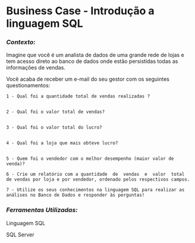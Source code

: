 # Business Case - Introdução a linguagem SQL

### *Contexto:*

Imagine que você é um analista de dados de uma grande rede de lojas e tem acesso direto ao banco de dados onde estão persistidas todas as informações de vendas.

Você acaba de receber um e-mail do seu gestor com os seguintes questionamentos:

    1 - Qual foi a quantidade total de vendas realizadas ?


    2 - Qual foi o valor total de vendas?


    3 - Qual foi o valor total do lucro?


    4 - Qual foi a loja que mais obteve lucro?


    5 - Quem foi o vendedor com o melhor desempenho (maior valor de venda)?

    6 - Crie um relatório com a quantidade  de  vendas  e  valor  total  de vendas por loja e por vendedor, ordenado pelos respectivos campos.

    7 - Utilize os seus conhecimentos na linguagem SQL para realizar as análises no Banco de Dados e responder às perguntas!

### *Ferramentas Utilizadas:*

Linguagem SQL

SQL Server
